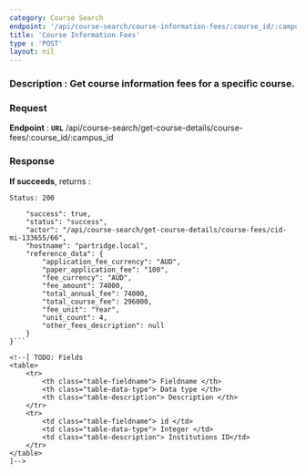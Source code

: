 ```yaml
---
category: Course Search
endpoint: '/api/course-search/course-information-fees/:course_id/:campus_id'
title: 'Course Information Fees'
type : 'POST'
layout: nil
---
```

### **Description** : Get course information fees for a specific course.

### Request

**Endpoint** : **`URL`** /api/course-search/get-course-details/course-fees/:course_id/:campus_id

### Response

**If succeeds**, returns : 

```Status: 200```

```{
    "success": true,
    "status": "success",
    "actor": "/api/course-search/get-course-details/course-fees/cid-mi-133655/66",
    "hostname": "partridge.local",
    "reference_data": {
        "application_fee_currency": "AUD",
        "paper_application_fee": "100",
        "fee_currency": "AUD",
        "fee_amount": 74000,
        "total_annual_fee": 74000,
        "total_course_fee": 296000,
        "fee_unit": "Year",
        "unit_count": 4,
        "other_fees_description": null
    }
}```

<!--[ TODO: Fields
<table>
	<tr>
		<th class="table-fieldname"> Fieldname </th>
		<th class="table-data-type"> Data type </th>
		<th class="table-description"> Description </th>
	</tr>
	<tr>
		<td class="table-fieldname"> id </td>
		<td class="table-data-type"> Integer </td>
		<td class="table-description"> Institutions ID</td>
	</tr>  
</table>
]-->
